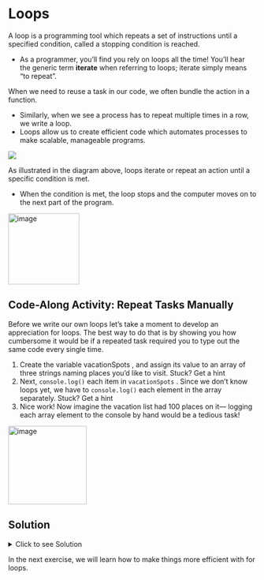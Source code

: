 # Loops

A loop is a programming tool which repeats a set of instructions until a specified condition, called a stopping condition is
reached. 

  - As a programmer, you’ll find you rely on loops all the time! You’ll hear the generic term **iterate** when
referring to loops; iterate simply means “to repeat”.

When we need to reuse a task in our code, we often bundle the action in a function. 
  - Similarly, when we see a process has to repeat multiple times in a row, we write a loop. 
  - Loops allow us to create efficient code which automates processes to make scalable, manageable programs.



![](https://github.com/DrVicki/get-started-with-loops/blob/main/images/1-loops-img%20(1).png)

As illustrated in the diagram above, loops iterate or repeat an action until a specific condition is met. 
  - When the condition is met, the loop stops and the computer moves on to the next part of the program.





<img width="144" alt="image" src="https://user-images.githubusercontent.com/47826697/164257352-7cc0573d-77d7-4352-9c9e-2bd062a5c245.png">

## Code-Along Activity: Repeat Tasks Manually


Before we write our own loops let’s take a moment to develop an appreciation for loops. The best way to do that is by
showing you how cumbersome it would be if a repeated task required you to type out the same code every single
time.

  1. Create the variable vacationSpots , and assign its value to an array of three strings naming places you’d like to visit.
Stuck? Get a hint
  2. Next, ```console.log()``` each item in  ```vacationSpots``` . 
        Since we don’t know loops yet, we have to ```console.log()``` each element in the array separately. Stuck? Get a hint
3. Nice work! Now imagine the vacation list had 100 places on it— logging each array element to the console by hand
would be a tedious task! 




<img width="159" alt="image" src="https://user-images.githubusercontent.com/47826697/164256726-505352d5-d46b-4ecf-95a4-6b29c192b0c8.png">

## Solution

<details>
  <summary>Click to see Solution</summary>
  
  ## Solution
  
  ```
  const vacationSpots = ['Mozambique', 'Thailand', 'Bolivia'];

  console.log(vacationSpots[0]);
  console.log(vacationSpots[1]);
  console.log(vacationSpots[2]);
  ```
</details>


In the next exercise, we will learn how to make things more efficient with for loops.

